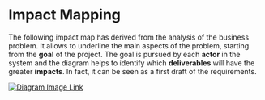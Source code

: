 # Impact Mapping

The following impact map has derived from the analysis of the business problem. It allows to underline the main aspects 
of the problem, starting from the **goal** of the project. The goal is pursued by each **actor** in the system and the 
diagram helps to identify which **deliverables** will have the greater **impacts**. In fact, it can be seen as a first 
draft of the requirements. 

[![Diagram Image Link](https://tinyurl.com/yyd4ewp5)](https://tinyurl.com/yyd4ewp5)<!--![Diagram Image Link](./impact-mapping.pm.puml)-->